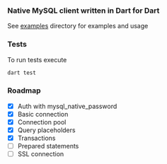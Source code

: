 ### Native MySQL client written in Dart for Dart

See [examples](examples/) directory for examples and usage

### Tests

To run tests execute

```bash
dart test
```

### Roadmap

* [x] Auth with mysql_native_password
* [x] Basic connection
* [x] Connection pool
* [x] Query placeholders
* [x] Transactions
* [ ] Prepared statements
* [ ] SSL connection